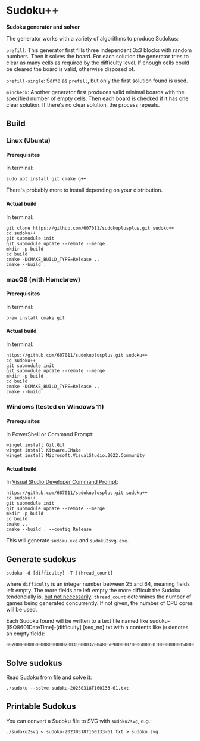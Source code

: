 # Sudoku++

**Sudoku generator and solver**

The generator works with a variety of algorithms to produce Sudokus:

`prefill`: This generator first fills three independent 3x3 blocks with random numbers. Then it solves the board. For each solution the generator tries to clear as many cells as required by the difficulty level. If enough cells could be cleared the board is valid, otherwise disposed of.

`prefill-single`: Same as `prefill`, but only the first solution found is used.

`mincheck`: Another generator first produces valid minimal boards with the specified number of empty cells. Then each board is checked if it has one clear solution. If there's no clear solution, the process repeats.

## Build

### Linux (Ubuntu)

#### Prerequisites

In terminal:

```
sudo apt install git cmake g++
```

There's probably more to install depending on your distribution.

#### Actual build

In terminal:

```
git clone https://github.com/607011/sudokuplusplus.git sudoku++
cd sudoku++
git submodule init
git submodule update --remote --merge
mkdir -p build
cd build
cmake -DCMAKE_BUILD_TYPE=Release ..
cmake --build .
```

### macOS (with Homebrew)

#### Prerequisites

In terminal:

```
brew install cmake git
```

#### Actual build

In terminal:

```
https://github.com/607011/sudokuplusplus.git sudoku++
cd sudoku++
git submodule init
git submodule update --remote --merge
mkdir -p build
cd build
cmake -DCMAKE_BUILD_TYPE=Release ..
cmake --build .
```

### Windows (tested on Windows 11)

#### Prerequisites

In PowerShell or Command Prompt:

```
winget install Git.Git
winget install Kitware.CMake
winget install Microsoft.VisualStudio.2022.Community
```

#### Actual build

In [Visual Studio Developer Command Prompt](https://learn.microsoft.com/en-us/visualstudio/ide/reference/command-prompt-powershell?view=vs-2022):

```
https://github.com/607011/sudokuplusplus.git sudoku++
cd sudoku++
git submodule init
git submodule update --remote --merge
mkdir -p build
cd build
cmake ..
cmake --build . --config Release
```

This will generate `sudoku.exe` and `sudoku2svg.exe`.


## Generate sudokus

```
sudoku -d [difficulty] -T [thread_count]
```

where `difficulty` is an integer number between 25 and 64, meaning fields left empty. The more fields are left empty the more difficult the Sudoku tendencially is, [but not necessarily](https://github.com/607011/sudokuplusplus/issues/3).
`thread_count` determines the number of games being generated concurrently. If not given, the number of CPU cores will be used.

Each Sudoku found will be written to a text file named like sudoku-[ISO8601DateTime]-[difficulty] [seq_no].txt with a contents like (`0` denotes an empty field):

```
007000000060000800000020031000032004805090000070006000501000000000500060000400070
```

## Solve sudokus

Read Sudoku from file and solve it:

```
./sudoku --solve sudoku-20230318T160133-61.txt
```

## Printable Sudokus

You can convert a Sudoku file to SVG with `sudoku2svg`, e.g.:

```
./sudoku2svg < sudoku-20230318T160133-61.txt > sudoku.svg
```
